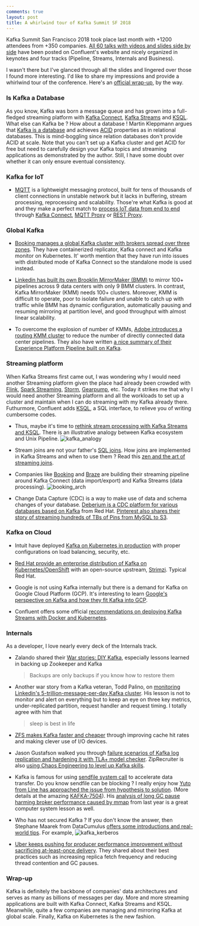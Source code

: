 ```yaml
--- 
comments: true
layout: post
title: A whirlwind tour of Kafka Summit SF 2018
---
```


Kafka Summit San Francisco 2018 took place last month with +1200 attendees from +350 companies. [All 60 talks with videos and slides side by side](https://www.confluent.io/resources/kafka-summit-san-francisco-2018/) have been posted on Confluent's website and nicely organized in keynotes and four tracks (Pipeline, Streams, Internals and Business). 

I wasn't there but I've glanced through all the slides and lingered over those I found more interesting. I'd like to share my impressions and provide a whirlwind tour of the conference. Here's an [official wrap-up](https://www.confluent.io/blog/kafka-summit-san-francisco-2018-roundup), by the way.


### Is Kafka a Database 

As you know, Kafka was born a message queue and has grown into a full-fledged streaming platform with [Kafka Connect](https://kafka.apache.org/documentation/#connect), [Kafka Streams](https://kafka.apache.org/documentation/streams/) and [KSQL](https://github.com/confluentinc/ksql). What else can Kafka be ? How about a database ! Martin Kleppmann argues that [Kafka is a database](https://www.confluent.io/kafka-summit-SF18/is-kafka-a-database) and achieves [ACID](https://en.wikipedia.org/wiki/ACID_(computer_science)) properties as in relational databases. This is mind-boggling since relation databases don't provide ACID at scale. Note that you can't set up a Kafka cluster and get ACID for free but need to carefully design your Kafka topics and streaming applications as demonstrated by the author. Still, I have some doubt over whether it can only ensure eventual consistency. 


### Kafka for IoT

* [MQTT](https://en.wikipedia.org/wiki/MQTT) is a lightweight messaging protocol, built for tens of thousands of client connections in unstable network but it lacks in buffering, stream processing, reprocessing and scalability. Those're what Kafka is good at and they make a perfect match to [process IoT data from end to end](https://www.confluent.io/kafka-summit-sf18/processing-iot-data-from-end-to-end) through [Kafka Connect](https://www.slideshare.net/ConfluentInc/processing-iot-data-from-end-to-end-with-mqtt-and-apache-kafka/27), [MQTT Proxy](https://www.slideshare.net/ConfluentInc/processing-iot-data-from-end-to-end-with-mqtt-and-apache-kafka/35) or [REST Proxy](https://www.slideshare.net/ConfluentInc/processing-iot-data-from-end-to-end-with-mqtt-and-apache-kafka/38).

### Global Kafka


* [Booking manages a global Kafka cluster with brokers spread over three zones](https://www.slideshare.net/ConfluentInc/data-streaming-ecosystem-management-at-bookingcom/26). They have containerized replicator, Kafka connect and Kafka monitor on Kubernetes. It' worth mention that they have run into issues with distributed mode of Kafka Connect so the standalone mode is used instead.

* [Linkedin has built its own Brooklin MirrorMaker (BMM)](https://www.slideshare.net/ConfluentInc/more-data-more-problems-scaling-kafkamirroring-pipelines-at-linkedin) to mirror 100+ pipelines across 9 data centers with only 9 BMM clusters. In contrast, Kafka MirrorMaker (KMM) needs 100+ clusters. Moreover, KMM is difficult to operate, poor to isolate failure and unable to catch up with traffic while BMM has dynamic configuration, automatically pausing and resuming mirroring at partition level, and good throughput with almost linear scalability.

* To overcome the explosion of number of KMMs, [Adobe introduces a routing KMM cluster](https://www.slideshare.net/ConfluentInc/beyond-messaging-enterprisescale-multicloud-intelligent-routing/27) to reduce the number of directly connected data center pipelines. They also have written [a nice summary of their Experience Platform Pipeline built on Kafka](https://medium.com/adobetech/creating-the-adobe-experience-platform-pipeline-with-kafka-4f1057a11ef).


### Streaming platform 

When Kafka Streams first came out, I was wondering why I would need another Streaming platform given the place had already been crowded with [Flink](https://flink.apache.org/), [Spark Streaming](https://spark.apache.org/streaming/), [Storm](https://storm.apache.org/), [Gearpump](https://github.com/gearpump/gearpump), etc. Today it strikes me that why I would need another Streaming platform and all the workloads to set up a cluster and maintain when I can do streaming with my Kafka already there. Futhurmore, Confluent adds [KSQL](https://github.com/confluentinc/ksql), a SQL interface, to relieve you of writing cumbersome codes.

* Thus, maybe it's time to [rethink stream processing with Kafka Streams and KSQL](https://www.slideshare.net/ConfluentInc/crossing-the-streams-rethinking-stream-processing-with-kstreams-and-ksql-120334214). There is an illustrative analogy between Kafka ecosystem and Unix Pipeline. ![kafka_analogy](https://image.slidesharecdn.com/05viktorgamov-181022184511/95/crossing-the-streams-rethinking-stream-processing-with-kstreams-and-ksql-12-638.jpg?cb=1540233945)

* Stream joins are not your father's [SQL joins](https://www.w3schools.com/sql/sql_join.asp). How joins are implemented in Kafka Streams and when to use them ? Read this [zen and the art of streaming joins](https://www.slideshare.net/ConfluentInc/zen-and-the-art-of-streaming-joinsthe-what-when-and-why).

* Companies like [Booking](https://www.slideshare.net/ConfluentInc/data-streaming-ecosystem-management-at-bookingcom/5) and [Braze](https://www.slideshare.net/ConfluentInc/realtime-dynamic-data-export-using-the-kafka-ecosystem/33) are building their streaming pipeline around Kafka Connect (data import/export) and Kafka Streams (data processing). ![booking_arch](https://image.slidesharecdn.com/02alexmironov-181023055944/95/data-streaming-ecosystem-management-at-bookingcom-5-638.jpg?cb=1540274422)

* Change Data Capture (CDC) is a way to make use of data and schema changes of your database. [Deberium is a CDC platform for various databases based on Kafka](https://www.slideshare.net/ConfluentInc/change-data-streaming-patterns-for-microservices-with-debezium) from Red Hat. [Pinterest also shares their story of streaming hundreds of TBs of Pins from MySQL to S3](https://www.slideshare.net/ConfluentInc/pinterests-story-of-streaming-hundreds-of-terabytes-of-pins-from-mysql-to-s3hadoop-continuously). 

### Kafka on Cloud

* Intuit have deployed [Kafka on Kubernetes in production](https://www.slideshare.net/ConfluentInc/kafka-on-kubernetesfrom-evaluation-to-production-at-intuit) with proper configurations on load balancing, security, etc.
 
* [Red Hat provide an enterprise distribution of Kafka on Kubernetes/OpenShift](https://www.slideshare.net/ConfluentInc/change-data-streaming-patterns-for-microservices-with-debezium/28) with an open-source upstream, [Strimzi](https://github.com/strimzi). Typical Red Hat. 

* Google is not using Kafka internally but there is a demand for Kafka on Google Cloud Platform (GCP). It's interesting to learn [Google's perspective on Kafka and how they fit Kafka into GCP](https://www.slideshare.net/ConfluentInc/putting-kafka-together-with-the-best-of-google-cloud-platform). 

* Confluent offers some official [recommendations on deploying Kafka Streams with Docker and Kubernetes](https://www.slideshare.net/ConfluentInc/deploying-kafka-streams-applications-with-docker-and-kubernetes/33).

### Internals

As a developer, I love nearly every deck of the Internals track. 

* Zalando shared their [War stories: DIY Kafka](https://www.slideshare.net/ConfluentInc/war-stories-diy-kafka-120353401), especially lessons learned in backing up Zookeeper and Kafka

  > Backups are only backups if you know how to restore them
  
* Another war story from a Kafka veteran, Todd Palino, on [monitoring Linkedin's 5-trillion-message-per-day Kafka cluster](https://www.slideshare.net/ConfluentInc/urp-excuse-you-the-three-metrics-you-have-to-know-120353592). His lesson is not to monitor and alert on everything but to keep an eye on three key metrics, under-replicated partition, request handler and request timing. I totally agree with him that

  > sleep is best in life

* [ZFS makes Kafka faster and cheaper](https://www.slideshare.net/ConfluentInc/kafka-on-zfs-better-living-through-filesystems) through improving cache hit rates and making clever use of I/O devices.

* Jason Gustafson walked you through [failure scenarios of Kafka log replication and hardening it with TLA+ model checker](https://www.slideshare.net/ConfluentInc/hardening-kafka-replication). ZipRecruiter is also [using Chaos Engineering to level up Kafka skills](https://www.slideshare.net/ConfluentInc/using-chaos-engineering-to-level-up-apache-kafka-skills).

* Kafka is famous for using [sendfile system call](http://man7.org/linux/man-pages/man2/sendfile.2.html) to accelerate data transfer. Do you know sendfile can be blocking ? I really enjoy how [Yuto from Line has approached the issue from hypothesis to solution](https://www.slideshare.net/ConfluentInc/kafka-multitenancy160-billion-daily-messages-on-one-shared-cluster-at-line/). (More details at the amazing [KAFKA-7504](https://issues.apache.org/jira/browse/KAFKA-7504)). His [analysis of long GC pause harming broker performance caused by mmap](https://www.slideshare.net/ConfluentInc/one-day-one-data-hub-100-billion-messages-kafka-at-line) from last year is a great computer system lesson as well.

* Who has not secured Kafka ? If you don't know the answer, then Stephane Maarek from DataCumulus [offers some introductions and real-world tips](https://www.slideshare.net/ConfluentInc/kafka-security-101-and-realworld-tips). For example, ![kafka_kerberos](https://image.slidesharecdn.com/02stephanemaarek-181023061947/95/kafka-security-101-and-realworld-tips-18-638.jpg?cb=1540275623)

* [Uber keeps pushing for producer performance improvement without sacrificing at-least-once delivery](https://www.slideshare.net/ConfluentInc/reliable-message-delivery-with-apache-kafka). They shared about their best practices such as increasing replica fetch frequency and reducing thread contention and GC pauses.
 

### Wrap-up

Kafka is definitely the backbone of companies' data architectures and serves as many as billions of messages per day. More and more streaming applications are built with Kafka Connect, Kafka Streams and KSQL. Meanwhile, quite a few companies are managing and mirroring Kafka at global scale. Finally, Kafka on Kubernetes is the new fashion. 


